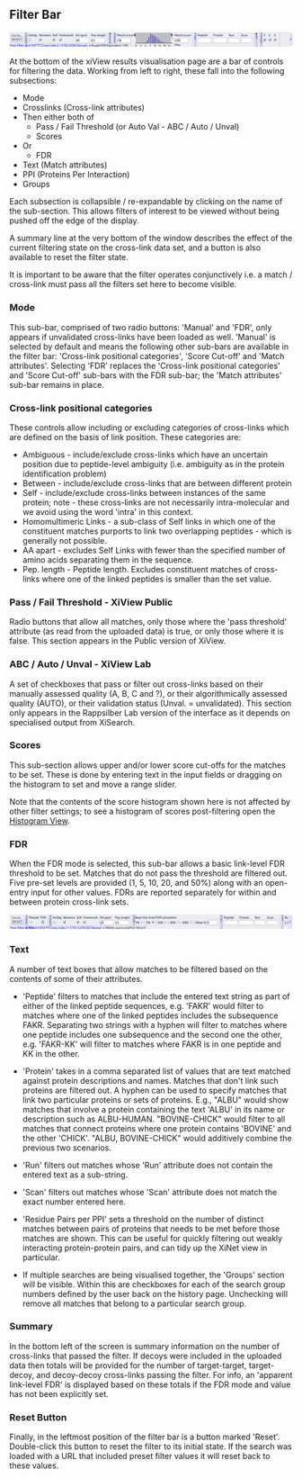 ## Filter Bar ##

![Filter Bar](../../img/filterBarABC.png)

At the bottom of the xiView results visualisation page are a bar of controls for filtering the data. Working from left to right, these fall into the following subsections:

- Mode
- Crosslinks (Cross-link attributes)
- Then either both of
	- Pass / Fail Threshold (or Auto Val - ABC / Auto / Unval)
	- Scores
- Or
	- FDR
- Text (Match attributes)
- PPI (Proteins Per Interaction)
- Groups

Each subsection is collapsible / re-expandable by clicking on the name of the sub-section. This allows filters of interest to be viewed without being pushed off the edge of the display.

A summary line at the very bottom of the window describes the effect of the current filtering state on the cross-link data set, and a button is also available to reset the filter state.

It is important to be aware that the filter operates conjunctively i.e. a match / cross-link must pass all the filters set here to become visible.

### Mode ###

This sub-bar, comprised of two radio buttons: 'Manual' and 'FDR', only appears if unvalidated cross-links have been loaded as well. 'Manual' is selected by default and means the following other sub-bars are available in the filter bar: 'Cross-link positional categories', 'Score Cut-off' and 'Match attributes'. Selecting 'FDR' replaces the 'Cross-link positional categories' and 'Score Cut-off' sub-bars with the FDR sub-bar; the 'Match attributes' sub-bar remains in place.


### Cross-link positional categories ###

These controls allow including or excluding categories of cross-links which are defined on the basis of link position. These categories are:
- Ambiguous - include/exclude cross-links which have an uncertain position due to peptide-level ambiguity (i.e. ambiguity as in the protein identification problem)
- Between - include/exclude cross-links that are between different protein
- Self - include/exclude cross-links between instances of the same protein; note - these cross-links are not necessarily intra-molecular and we avoid using the word 'intra' in this context.
- Homomultimeric Links - a sub-class of Self links in which one of the constituent matches purports to link two overlapping peptides - which is generally not possible.
- AA apart - excludes Self Links with fewer than the specified number of amino acids separating them in the sequence.
- Pep. length - Peptide length. Excludes constituent matches of cross-links where one of the linked peptides is smaller than the set value.

### Pass / Fail Threshold - XiView Public ###

Radio buttons that allow all matches, only those where the 'pass threshold' attribute (as read from the uploaded data) is true, or only those where it is false. This section appears in the Public version of XiView.

### ABC / Auto / Unval - XiView Lab ###

A set of checkboxes that pass or filter out cross-links based on their manually assessed quality (A, B, C and ?), or their algorithmically assessed quality (AUTO), or their validation status (Unval. = unvalidated). This section only appears in the Rappsilber Lab version of the interface as it depends on specialised output from XiSearch.

### Scores ###

This sub-section allows upper and/or lower score cut-offs for the matches to be set. These is done by entering text in the input fields or dragging on the histogram to set and move a range slider.

Note that the contents of the score histogram shown here is not affected by other filter settings; to see a histogram of scores post-filtering open the [Histogram View](./histogram.html "Histogram View").

### FDR ###

When the FDR mode is selected, this sub-bar allows a basic link-level FDR threshold to be set. Matches that do not pass the threshold are filtered out. Five pre-set levels are provided (1, 5, 10, 20, and 50%) along with an open-entry input for other values. FDRs are reported separately for within and between protein cross-link sets.

![Filter Bar FDR](../../img/filterBarFdr.png)

### Text ###

A number of text boxes that allow matches to be filtered based on the contents of some of their attributes.

- 'Peptide' filters to matches that include the entered text string as part of either of the linked peptide sequences, e.g. 'FAKR' would filter to matches where one of the linked peptides includes the subsequence FAKR. Separating two strings with a hyphen will filter to matches where one peptide includes one subsequence and the second one the other, e.g. 'FAKR-KK' will filter to matches where FAKR is in one peptide and KK in the other. 

- 'Protein' takes in a comma separated list of values that are text matched against protein descriptions and names. Matches that don't link such proteins are filtered out. A hyphen can be used to specify matches that link two particular proteins or sets of proteins. E.g., "ALBU" would show matches that involve a protein containing the text 'ALBU' in its name or description such as ALBU-HUMAN. "BOVINE-CHICK" would filter to all matches that connect proteins where one protein contains 'BOVINE' and the other 'CHICK'. "ALBU, BOVINE-CHICK" would additively combine the previous two scenarios.

<!---
- 'Charge' filters out matches that do not have the entered charge state, which is always a positive integer. Two numbers separated by a hyphen indicate that a range will be used as a filter e.g. '3-6' will filter out all matches with charge states less then 3 or more than 6.
-->

- 'Run' filters out matches whose 'Run' attribute does not contain the entered text as a sub-string.

- 'Scan' filters out matches whose 'Scan' attribute does not match the exact number entered here.

- 'Residue Pairs per PPI' sets a threshold on the number of distinct matches between pairs of proteins that needs to be met before those matches are shown. This can be useful for quickly filtering out weakly interacting protein-protein pairs, and can tidy up the XiNet view in particular.

- If multiple searches are being visualised together, the 'Groups' section will be visible. Within this are checkboxes for each of the search group numbers defined by the user back on the history page. Unchecking will remove all matches that belong to a particular search group.

### Summary ###

In the bottom left of the screen is summary information on the number of cross-links that passed the filter. If decoys were included in the uploaded data then totals will be provided for the number of target-target, target-decoy, and decoy-decoy cross-links passing the filter. For info, an 'apparent link-level FDR' is displayed based on these totals if the FDR mode and value has not been explicitly set.

### Reset Button ###

Finally, in the leftmost position of the filter bar is a button marked 'Reset'. Double-click this button to reset the filter to its initial state. If the search was loaded with a URL that included preset filter values it will reset back to these values.
